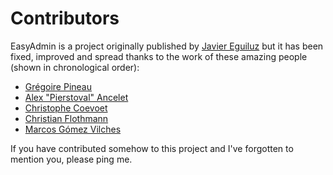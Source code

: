 Contributors
============

EasyAdmin is a project originally published by [Javier Eguiluz](https://github.com/javiereguiluz) but it has been fixed, improved and spread thanks to the work of these amazing people (shown in chronological order):

  * [Grégoire Pineau](https://github.com/lyrixx) 
  * [Alex "Pierstoval" Ancelet](https://github.com/Pierstoval)
  * [Christophe Coevoet](https://github.com/stof)
  * [Christian Flothmann](https://github.com/xabbuh)
  * [Marcos Gómez Vilches](https://github.com/markitosgv)

If you have contributed somehow to this project and I've forgotten to mention you, please ping me.
